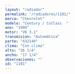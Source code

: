```yaml
---
layout: "radiador"
permalink: "/radiadores/1101/"
marca: "Chevrolet"
modelo: "Century / Cutlass  "
ano: "1994"
motor: "V6 3.1"
transmision: "Automática"
parte: "432140"
clima: "Con clima"
alto: "26 1/4"
ancho: "17 1/4"
observaciones: ""
id: "1101"
---
```


